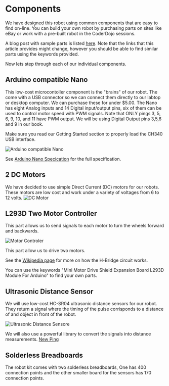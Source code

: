 # Components

We have designed this robot using common components that are easy to find on-line.  You can build your own robot by purchasing parts on sites like eBay or work with a pre-built robot in the CoderDojo sessions.

A blog post with sample parts is listed [here](http://datadictionary.blogspot.com/2015/01/30-coderdojo-robot-version-3.html).  Note that the links that this article provides might change, however you should be able to find similar parts using the keywords provided.

Now lets step through each of our individual components.

## Arduino compatible Nano
This low-cost microcontoller component is the "brains" of our robot.  The come with a USB connector so we can connect them directly to our labtop or desktop computer.  We can purchase these for under $5.00.  The Nano has eight Analog inputs and 14 Digital input/output pins, six of them can be used to control motor speed with PWM signals. Note that ONLY pings 3, 5, 6, 9, 10, and 11 have PWM output.  We will be using Digital Output pins 3,5,6 and 9 in our book.

Make sure you read our Getting Started section to properly load the CH340 USB interface.

![Arduino compatible Nano](docs/images/nano.jpeg)

See [Arduino Nano Specication](http://arduino.cc/en/Main/arduinoBoardNano) for the full specification.

## 2 DC Motors
We have decided to use simple Direct Current (DC) motors for our robots.  These motors are low cost and work under a variety of voltages from 6 to 12 volts.
![DC Motor](docs/images/dc-motor.png)


## L293D Two Motor Controller
This part allows us to send signals to each motor to turn the wheels forward and backwards.

![Motor Controler](docs/images/motor-controller.jpg)

This part allow us to drive two motors.

See the [Wikipedia page](http://en.wikipedia.org/wiki/H_bridge) for more on how the H-Bridge circuit works.

You can use the keywords "Mini Motor Drive Shield Expansion Board L293D Module For Arduino" to find your own parts.

## Ultrasonic Distance Sensor
We will use low-cost HC-SR04 ultrasonic distance sensors for our robot.  They return a signal where the timing of the pulse corrisponds to a distance of and object in front of the robot.


![Ultrasonic Distance Sensore](docs/images/ultrasonic-distnace-sensor-HC-SR04.jpg)

We will also use a powerful library to convert the signals into distance measurements.
[New Ping](https://code.google.com/p/arduino-new-ping/)

## Solderless Breadboards
The robot kit comes with two solderless breadboards,  One has 400 connection points and the other smaller board for the sensors has 170 connection points.



